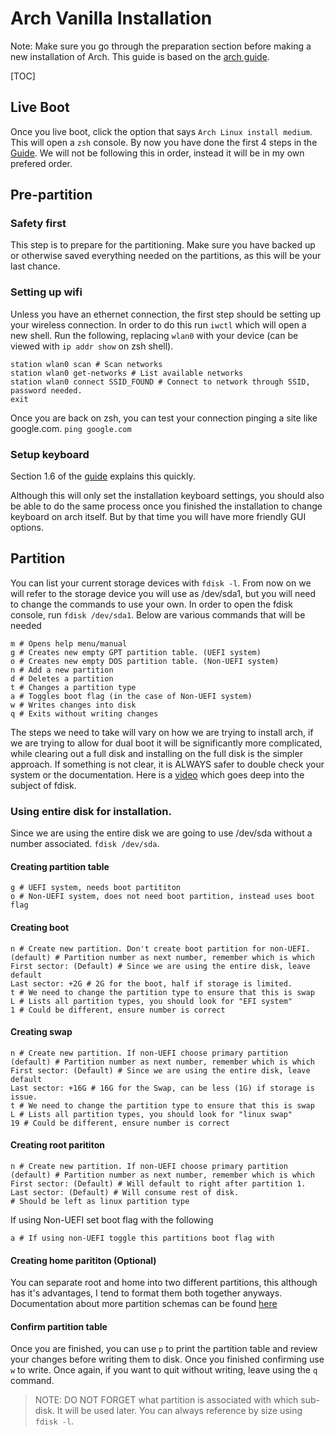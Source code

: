 # Arch Vanilla Installation

Note: Make sure you go through the preparation section before making a new installation of Arch. This guide is based on the [arch guide](https://wiki.archlinux.org/title/Installation_guide).

[TOC]

## Live Boot
Once you live boot, click the option that says `Arch Linux install medium`. This will open a `zsh` console. By now you have done the first 4 steps in the [Guide](https://wiki.archlinux.org/title/Installation_guide). We will not be following this in order, instead it will be in my own prefered order.

## Pre-partition
### Safety first
This step is to prepare for the partitioning. Make sure you have backed up or otherwise saved everything needed on the partitions, as this will be your last chance.

### Setting up wifi
Unless you have an ethernet connection, the first step should be setting up your wireless connection. In order to do this run `iwctl` which will open a new shell. Run the following, replacing `wlan0` with your device (can be viewed with `ip addr show` on zsh shell).

```
station wlan0 scan # Scan networks
station wlan0 get-networks # List available networks
station wlan0 connect SSID_FOUND # Connect to network through SSID, password needed.
exit
```

Once you are back on zsh, you can test your connection pinging a site like google.com. `ping google.com`

### Setup keyboard

Section 1.6 of the [guide](https://wiki.archlinux.org/title/Installation_guide) explains this quickly.

Although this will only set the installation keyboard settings, you should also be able to do the same process once you finished the installation to change keyboard on arch itself. But by that time you will have more friendly GUI options.

## Partition
You can list your current storage devices with `fdisk -l`. From now on we will refer to the storage device you will use as /dev/sda1, but you will need to change the commands to use your own. In order to open the fdisk console, run `fdisk /dev/sda1`. Below are various commands that will be needed

```
m # Opens help menu/manual
g # Creates new empty GPT partition table. (UEFI system)
o # Creates new empty DOS partition table. (Non-UEFI system)
n # Add a new partition
d # Deletes a partition
t # Changes a partition type
a # Toggles boot flag (in the case of Non-UEFI system)
w # Writes changes into disk
q # Exits without writing changes
```

The steps we need to take will vary on how we are trying to install arch, if we are trying to allow for dual boot it will be significantly more complicated, while clearing out a full disk and installing on the full disk is the simpler approach. If something is not clear, it is ALWAYS safer to double check your system or the documentation. Here is a [video](https://www.youtube.com/watch?v=LPYfoFSXB9A) which goes deep into the subject of fdisk.

### Using entire disk for installation.
Since we are using the entire disk we are going to use /dev/sda without a number associated. `fdisk /dev/sda`. 

#### Creating partition table

```
g # UEFI system, needs boot partititon
o # Non-UEFI system, does not need boot partition, instead uses boot flag
```

#### Creating boot

```
n # Create new partition. Don't create boot partition for non-UEFI.
(default) # Partition number as next number, remember which is which
First sector: (Default) # Since we are using the entire disk, leave default
Last sector: +2G # 2G for the boot, half if storage is limited.
t # We need to change the partition type to ensure that this is swap
L # Lists all partition types, you should look for "EFI system"
1 # Could be different, ensure number is correct
```

#### Creating swap

```
n # Create new partition. If non-UEFI choose primary partition
(default) # Partition number as next number, remember which is which
First sector: (Default) # Since we are using the entire disk, leave default
Last sector: +16G # 16G for the Swap, can be less (1G) if storage is issue.
t # We need to change the partition type to ensure that this is swap
L # Lists all partition types, you should look for "linux swap"
19 # Could be different, ensure number is correct
```

#### Creating root parititon
```
n # Create new partition. If non-UEFI choose primary partition
(default) # Partition number as next number, remember which is which
First sector: (Default) # Will default to right after partition 1.
Last sector: (Default) # Will consume rest of disk.
# Should be left as linux partition type
```

If using Non-UEFI set boot flag with the following

```
a # If using non-UEFI toggle this partitions boot flag with
```

#### Creating home parititon (Optional)
You can separate root and home into two different partitions, this although has it's advantages, I tend to format them both together anyways. Documentation about more partition schemas can be found [here](https://wiki.archlinux.org/title/Partitioning#Partition_scheme)

#### Confirm partition table
Once you are finished, you can use `p` to print the partition table and review your changes before writing them to disk. Once you finished confirming use `w` to write. Once again, if you want to quit without writing, leave using the `q` command.

> NOTE: DO NOT FORGET what partition is associated with which sub-disk. It will be used later. You can always reference by size using `fdisk -l`.

